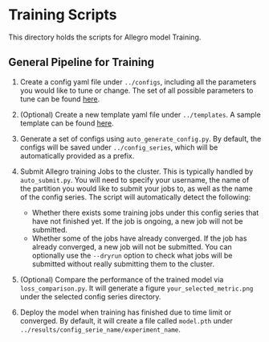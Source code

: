 # Training Scripts
This directory holds the scripts for Allegro model Training.

## General Pipeline for Training
1. Create a config yaml file under `../configs`, including all the parameters you
would like to tune or change. The set of all possible parameters to tune
can be found [here](https://github.com/mir-group/nequip/blob/main/configs/full.yaml).

2. (Optional) Create a new template yaml file under `../templates`. A sample
template can be found [here](../templates/example.yaml).

3. Generate a set of configs using `auto_generate_config.py`.  By default, the configs will be saved
under `../config_series`, which will be automatically provided as a prefix.

4. Submit Allegro training Jobs to the cluster. This is typically handled by
`auto_submit.py`. You will need to specify your username, the name of the partition
you would like to submit your jobs to, as well as the name of the
config series.
The script will automatically detect the following:
    - Whether there exists some training jobs under this config series that have
      not finished yet. If the job is ongoing, a new job will not be submitted.
    - Whether some of the jobs have already converged. If the job has already
      converged, a new job will not be submitted.
You can optionally use the `--dryrun` option to check what jobs will be submitted
without really submitting them to the cluster.

5. (Optional) Compare the performance of the trained model via `loss_comparison.py`.
It will generate a figure `your_selected_metric.png` under the selected config 
series directory. 

6. Deploy the model when training has finished due to time limit or converged.
By default, it will create a file called `model.pth` under 
`../results/config_serie_name/experiment_name`.


